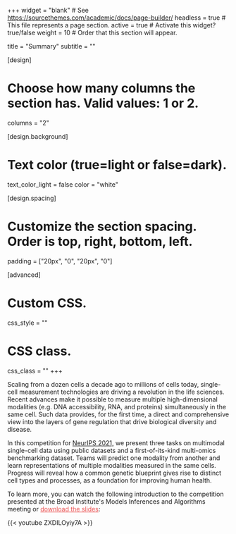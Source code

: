 +++
widget = "blank"  # See https://sourcethemes.com/academic/docs/page-builder/
headless = true  # This file represents a page section.
active = true  # Activate this widget? true/false
weight = 10  # Order that this section will appear.

title = "Summary"
subtitle = ""

[design]
  # Choose how many columns the section has. Valid values: 1 or 2.
  columns = "2"

[design.background]
  # Text color (true=light or false=dark).
  text_color_light = false
  color = "white"

[design.spacing]
  # Customize the section spacing. Order is top, right, bottom, left.
  padding = ["20px", "0", "20px", "0"]

[advanced]
 # Custom CSS.
 css_style = ""

 # CSS class.
 css_class = ""
+++

Scaling from a dozen cells a decade ago to millions of cells today, single-cell measurement technologies are driving a revolution in the life sciences. Recent advances make it possible to measure multiple high-dimensional modalities (e.g. DNA accessibility, RNA, and proteins) simultaneously in the same cell. Such data provides, for the first time, a direct and comprehensive view into the layers of gene regulation that drive biological diversity and disease.

In this competition for [NeurIPS 2021,](https://neurips.cc/Conferences/2021/CompetitionTrack) we present three tasks on multimodal single-cell data using public datasets and a first-of-its-kind multi-omics benchmarking dataset. Teams will predict one modality from another and learn representations of multiple modalities measured in the same cells. Progress will reveal how a common genetic blueprint gives rise to distinct cell types and processes, as a foundation for improving human health.

To learn more, you can watch the following introduction to the competition presented at the Broad Institute's Models Inferences and Algorithms meeting or <a href="https://drive.google.com/file/d/1olW-WN-kHYuG15MSgAK3GUqNtMCPFBq3/view?usp=sharing" style="color: #EB5252;">download the slides</a>:

{{< youtube ZXDILOyiy7A >}}
